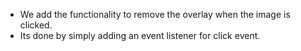 * We add the functionality to remove the overlay when the image is clicked.
* Its done by simply adding an event listener for click event.